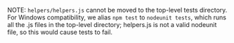 NOTE: `helpers/helpers.js` cannot be moved to the top-level tests directory. For Windows compatibility, we alias `npm test` to `nodeunit tests`, which runs all the .js files in the top-level directory; helpers.js is not a valid nodeunit file, so this would cause tests to fail.
